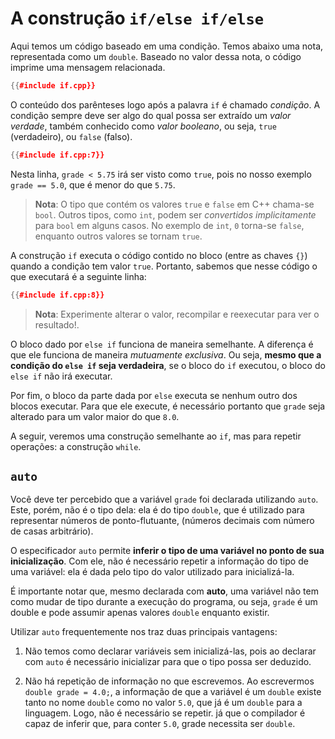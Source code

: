 A construção `if/else if/else`
==============================

Aqui temos um código baseado em uma condição. Temos abaixo uma nota,
representada como um `double`. Baseado no valor dessa nota, o código
imprime uma mensagem relacionada.

```cpp
{{#include if.cpp}}
```

O conteúdo dos parênteses logo após a palavra `if` é chamado _condição_.  A
condição sempre deve ser algo do qual possa ser extraído um _valor verdade_,
também conhecido como _valor booleano_, ou seja, `true` (verdadeiro), ou
`false` (falso).

```cpp
{{#include if.cpp:7}}
```

Nesta linha, `grade < 5.75` irá ser visto como `true`, pois no nosso exemplo
`grade == 5.0`, que é menor do que `5.75`.

> **Nota**: O tipo que contém os valores `true` e `false` em C++ chama-se `bool`.
  Outros tipos, como `int`, podem ser _convertidos implicitamente_ para `bool`
  em alguns casos. No exemplo de `int`, `0` torna-se `false`, enquanto outros
  valores se tornam `true`.

A construção `if` executa o código contido no bloco (entre as chaves `{}`)
quando a condição tem valor `true`. Portanto, sabemos que nesse código o que
executará é a seguinte linha:

```cpp
{{#include if.cpp:8}}
```

> **Nota**: Experimente alterar o valor, recompilar e reexecutar para ver o
  resultado!.

O bloco dado por `else if` funciona de maneira semelhante. A diferença é que ele
funciona de maneira _mutuamente exclusiva_. Ou seja, **mesmo que a condição do
`else if` seja verdadeira**, se o bloco do `if` executou, o bloco do `else if`
não irá executar.

Por fim, o bloco da parte dada por `else` executa se nenhum outro dos blocos
executar. Para que ele execute, é necessário portanto que `grade` seja alterado
para um valor maior do que `8.0`.

A seguir, veremos uma construção semelhante ao `if`, mas para repetir operações:
a construção `while`.


`auto`
------

Você deve ter percebido que a variável `grade` foi declarada utilizando `auto`.
Este, porém, não é o tipo dela: ela é do tipo `double`, que é utilizado para
representar números de ponto-flutuante, (números decimais com número de casas
arbitrário).

O especificador `auto` permite **inferir o tipo de uma variável no ponto de sua
inicialização**. Com ele, não é necessário repetir a informação do tipo de uma
variável: ela é dada pelo tipo do valor utilizado para inicializá-la.

É importante notar que, mesmo declarada com **auto**, uma variável não tem como
mudar de tipo durante a execução do programa, ou seja, `grade` é um double e
pode assumir apenas valores `double` enquanto existir.

Utilizar `auto` frequentemente nos traz duas principais vantagens:
1. Não temos como declarar variáveis sem inicializá-las, pois ao declarar com
   `auto` é necessário inicializar para que o tipo possa ser deduzido.

2. Não há repetição de informação no que escrevemos. Ao escrevermos `double
   grade = 4.0;`, a informação de que a variável é um `double` existe tanto no
   nome `double` como no valor `5.0`, que já é um `double` para a linguagem.
   Logo, não é necessário se repetir. já que o compilador é capaz de inferir
   que, para conter `5.0`, grade necessita ser `double`.
